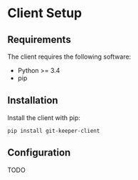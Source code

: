 # Client Setup

## Requirements

The client requires the following software:

* Python >= 3.4
* pip

## Installation

Install the client with pip:

```
pip install git-keeper-client
```

## Configuration

TODO
